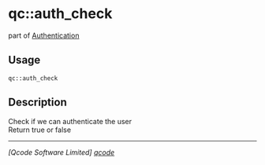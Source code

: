 qc::auth_check
==============

part of [Authentication](../auth.md)

Usage
-----
`qc::auth_check `

Description
-----------
Check if we can authenticate the user<br/>Return true or false

----------------------------------
*[Qcode Software Limited] [qcode]*

[qcode]: http://www.qcode.co.uk "Qcode Software"